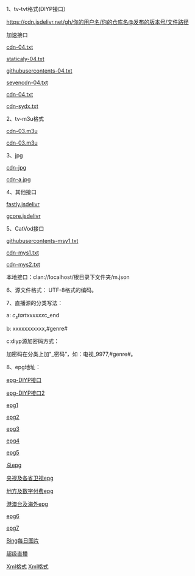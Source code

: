 1、tv-tvt格式(DIYP接口）

https://cdn.jsdelivr.net/gh/你的用户名/你的仓库名@发布的版本号/文件路径

加速接口

[cdn-04.txt](https://cdn.jsdelivr.net/gh/bauw2008/tv/04.txt)

[staticaly-04.txt](https://cdn.staticaly.com/gh/bauw2008/tv/master/04.txt)

[githubusercontents-04.txt](https://raw.githubusercontents.com/bauw2008/tv/master/04.txt)

[sevencdn-04.txt](https://raw.sevencdn.com/bauw2008/tv/master/04.txt)

[cdn-04.txt](https://cdn.jsdelivr.net/gh/bauw2008/tv@master/04.txt)

[cdn-sydx.txt](https://cdn.jsdelivr.net/gh/bauw2008/tv@master/sydx.txt)


2、tv-m3u格式

[cdn-03.m3u](https://cdn.jsdelivr.net/gh/bauw2008/tv/03.m3u)


[cdn-03.m3u](https://cdn.jsdelivr.net/gh/bauw2008/tv@master/03.m3u)

3、jpg

[cdn-jpg](https://cdn.jsdelivr.net/gh/bauw2008/tv/a.jpg)

[cdn-a.jpg](https://cdn.jsdelivr.net/gh/bauw2008/tv@master/a.jpg)

4、其他接口

[fastly.jsdelivr](https://fastly.jsdelivr.net/)

[gcore.jsdelivr](https://gcore.jsdelivr.net/)

5、CatVod接口

[githubusercontents-msy1.txt](https://raw.githubusercontents.com/bauw2008/tv/master/msy1.txt)

[cdn-mys1.txt](https://cdn.jsdelivr.net/gh/bauw2008/tv/mys1.txt)

[cdn-mys2.txt](https://cdn.jsdelivr.net/gh/bauw2008/tv/mys2.txt)

本地接口：clan://localhost/根目录下文件夹/m.json

6、源文件格式： UTF-8格式的编码。

7、直播源的分类写法：

a: $c_startxxxxxx$c_end

b: xxxxxxxxxxx,#genre#

c:diyp源加密码方式： 

加密码在分类上加"_密码”，如：电视_9977,#genre#。

8、epg地址：

[epg-DIYP接口](http://epg.51zmt.top:8000/api/diyp/)

[epg-DIYP接口2](http://diyp.112114.xyz/)

[epg1](https://epg.sec.st/epg.php)

[epg2](https://epg.hicloud.co/epg.php)

[epg3](https://epg.pm)

[epg4](http://n33426t756.wicp.vip/diyp/epg.php)

[epg5](http://www.diyp.top/diyp/epg.php)

[总epg](http://epg.51zmt.top:8000/e.xml)

[央视及各省卫视epg](http://epg.51zmt.top:8000/cc.xml)

[地方及数字付费epg](http://epg.51zmt.top:8000/difang.xml)

[港澳台及海外epg](http://epg.51zmt.top:8000/gat.xml)

[epg6](http://124.223.212.38:83/)

[epg7](https://epg.112114.xyz/)

[Bing每日图片](https://epg.112114.xyz/bingimg)

[超级直播](https://epg.112114.xyz/epginfo)

[Xml格式](https://epg.112114.xyz/pp.xml)
[Xml格式](https://epg.112114.xyz/pp.xml.gz)

